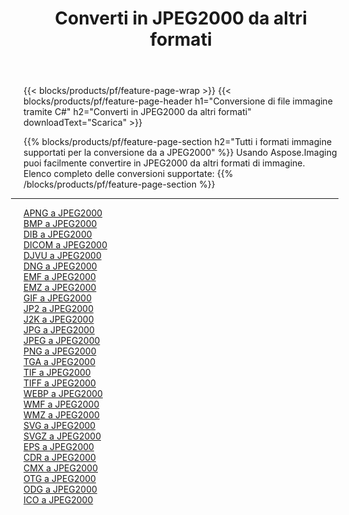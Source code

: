 ﻿---
title: Converti in JPEG2000 da altri formati 
weight: 3920
url: /it/java/conversion/to/jpeg2000 
lang: it
langdirlevel: 2
locales: zh-hans,ja,it,ru,de,es,fr,nl,id,lt,pl,pt,vi,tr,ko,zh-hant,ar,hi,th,sv,cs,uk,he
description: Usando Aspose.Imaging puoi facilmente convertire in JPEG2000 da altri formati
---

{{< blocks/products/pf/feature-page-wrap >}}
{{< blocks/products/pf/feature-page-header h1="Conversione di file immagine tramite C#" h2="Converti in JPEG2000 da altri formati" downloadText="Scarica" >}}


{{% blocks/products/pf/feature-page-section  h2="Tutti i formati immagine supportati per la conversione da a JPEG2000" %}}
Usando Aspose.Imaging puoi facilmente convertire in JPEG2000 da altri formati di immagine.
<br/>
Elenco completo delle conversioni supportate:
{{% /blocks/products/pf/feature-page-section %}}
<div class="container-fluid productfamilypage bg-gray">
    <div class="convertypes bg-gray agp-content section">
        <div class="container">
		<hr style="margin-left:-20px;"/>
		<div class="row other-converters">
		    <div class='col-md-2 other-converter remove-lp remove-rp'><a href="/imaging/it/java/conversion/apng-to-jpeg2000" >APNG a JPEG2000</a></div>
<div class='col-md-2 other-converter remove-lp remove-rp'><a href="/imaging/it/java/conversion/bmp-to-jpeg2000" >BMP a JPEG2000</a></div>
<div class='col-md-2 other-converter remove-lp remove-rp'><a href="/imaging/it/java/conversion/dib-to-jpeg2000" >DIB a JPEG2000</a></div>
<div class='col-md-2 other-converter remove-lp remove-rp'><a href="/imaging/it/java/conversion/dicom-to-jpeg2000" >DICOM a JPEG2000</a></div>
<div class='col-md-2 other-converter remove-lp remove-rp'><a href="/imaging/it/java/conversion/djvu-to-jpeg2000" >DJVU a JPEG2000</a></div>
<div class='col-md-2 other-converter remove-lp remove-rp'><a href="/imaging/it/java/conversion/dng-to-jpeg2000" >DNG a JPEG2000</a></div>
<div class='col-md-2 other-converter remove-lp remove-rp'><a href="/imaging/it/java/conversion/emf-to-jpeg2000" >EMF a JPEG2000</a></div>
<div class='col-md-2 other-converter remove-lp remove-rp'><a href="/imaging/it/java/conversion/emz-to-jpeg2000" >EMZ a JPEG2000</a></div>
<div class='col-md-2 other-converter remove-lp remove-rp'><a href="/imaging/it/java/conversion/gif-to-jpeg2000" >GIF a JPEG2000</a></div>
<div class='col-md-2 other-converter remove-lp remove-rp'><a href="/imaging/it/java/conversion/jp2-to-jpeg2000" >JP2 a JPEG2000</a></div>
<div class='col-md-2 other-converter remove-lp remove-rp'><a href="/imaging/it/java/conversion/j2k-to-jpeg2000" >J2K a JPEG2000</a></div>
<div class='col-md-2 other-converter remove-lp remove-rp'><a href="/imaging/it/java/conversion/jpg-to-jpeg2000" >JPG a JPEG2000</a></div>
<div class='col-md-2 other-converter remove-lp remove-rp'><a href="/imaging/it/java/conversion/jpeg-to-jpeg2000" >JPEG a JPEG2000</a></div>
<div class='col-md-2 other-converter remove-lp remove-rp'><a href="/imaging/it/java/conversion/png-to-jpeg2000" >PNG a JPEG2000</a></div>
<div class='col-md-2 other-converter remove-lp remove-rp'><a href="/imaging/it/java/conversion/tga-to-jpeg2000" >TGA a JPEG2000</a></div>
<div class='col-md-2 other-converter remove-lp remove-rp'><a href="/imaging/it/java/conversion/tif-to-jpeg2000" >TIF a JPEG2000</a></div>
<div class='col-md-2 other-converter remove-lp remove-rp'><a href="/imaging/it/java/conversion/tiff-to-jpeg2000" >TIFF a JPEG2000</a></div>
<div class='col-md-2 other-converter remove-lp remove-rp'><a href="/imaging/it/java/conversion/webp-to-jpeg2000" >WEBP a JPEG2000</a></div>
<div class='col-md-2 other-converter remove-lp remove-rp'><a href="/imaging/it/java/conversion/wmf-to-jpeg2000" >WMF a JPEG2000</a></div>
<div class='col-md-2 other-converter remove-lp remove-rp'><a href="/imaging/it/java/conversion/wmz-to-jpeg2000" >WMZ a JPEG2000</a></div>
<div class='col-md-2 other-converter remove-lp remove-rp'><a href="/imaging/it/java/conversion/svg-to-jpeg2000" >SVG a JPEG2000</a></div>
<div class='col-md-2 other-converter remove-lp remove-rp'><a href="/imaging/it/java/conversion/svgz-to-jpeg2000" >SVGZ a JPEG2000</a></div>
<div class='col-md-2 other-converter remove-lp remove-rp'><a href="/imaging/it/java/conversion/eps-to-jpeg2000" >EPS a JPEG2000</a></div>
<div class='col-md-2 other-converter remove-lp remove-rp'><a href="/imaging/it/java/conversion/cdr-to-jpeg2000" >CDR a JPEG2000</a></div>
<div class='col-md-2 other-converter remove-lp remove-rp'><a href="/imaging/it/java/conversion/cmx-to-jpeg2000" >CMX a JPEG2000</a></div>
<div class='col-md-2 other-converter remove-lp remove-rp'><a href="/imaging/it/java/conversion/otg-to-jpeg2000" >OTG a JPEG2000</a></div>
<div class='col-md-2 other-converter remove-lp remove-rp'><a href="/imaging/it/java/conversion/odg-to-jpeg2000" >ODG a JPEG2000</a></div>
<div class='col-md-2 other-converter remove-lp remove-rp'><a href="/imaging/it/java/conversion/ico-to-jpeg2000" >ICO a JPEG2000</a></div>
                </div>
        </div>
    </div>
</div>
<br/>

